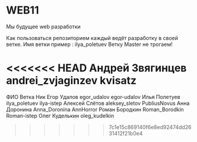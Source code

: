 # WEB11
Мы будущее web разработки


Как пользоваться репозиторием
каждый ведёт разработку в своей ветке. Имя ветки пример : ilya_poletuev
Ветку Master не трогаем!

<<<<<<< HEAD
Андрей Звягинцев andrei_zvjaginzev  kvisatz 
=======

ФИО				Ветка			Ник
Егор Удалов		egor_udalov 	egor-udalov
Илья Полетуев   ilya_poletuev   ilya-istep
Алексей Слётов  aleksey_sletov  PubliusNovus
Анна Доронина   Anna_Doronina   AnnHorror
Роман Бородкин 	Roman_Borodkin  Roman-istep 
Олег Куделькин  oleg_kudelkin   
>>>>>>> 7c1e15c869140f6e8ed92474dd2631412f21b0e4
